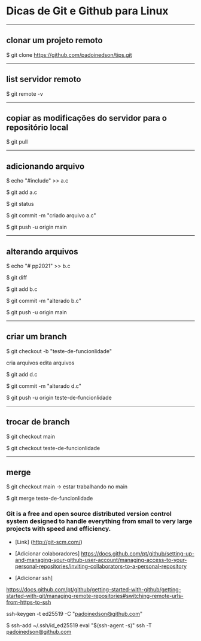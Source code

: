 # Dicas de Git e Github para Linux



------------------------------------------------------------
## clonar um projeto remoto

$ git clone https://github.com/padoinedson/tips.git




------------------------------------------------------------
## list servidor remoto

$ git remote -v



------------------------------------------------------------
## copiar as modificações do servidor para o repositório local

$ git pull



------------------------------------------------------------
## adicionando arquivo
 
$ echo "#include" >> a.c

$ git add a.c 

$ git status

$ git commit -m "criado arquivo a.c"

$ git push -u origin main



------------------------------------------------------------
## alterando arquivos

 
$ echo "# pp2021" >> b.c

$ git diff

$ git add b.c 

$ git commit -m "alterado b.c"

$ git push -u origin main





------------------------------------------------------------
## criar um branch


$ git checkout -b "teste-de-funcionlidade"

cria arquivos
edita arquivos

$ git add d.c 

$ git commit -m "alterado d.c"

$ git push -u origin teste-de-funcionlidade


------------------------------------------------------------
## trocar de branch

$ git checkout main


$ git checkout teste-de-funcionlidade



------------------------------------------------------------
## merge


$ git checkout main  -> estar trabalhando no main

$ git merge teste-de-funcionlidade



### Git is a free and open source distributed version control system designed to handle everything from small to very large projects with speed and efficiency.
* [Link] (http://git-scm.com/)





* [Adicionar colaboradores]
https://docs.github.com/pt/github/setting-up-and-managing-your-github-user-account/managing-access-to-your-personal-repositories/inviting-collaborators-to-a-personal-repository


* [Adicionar ssh]


https://docs.github.com/pt/github/getting-started-with-github/getting-started-with-git/managing-remote-repositories#switching-remote-urls-from-https-to-ssh




ssh-keygen -t ed25519 -C "padoinedson@github.com"


$ ssh-add ~/.ssh/id_ed25519
eval "$(ssh-agent -s)"
ssh -T padoinedson@github.com





